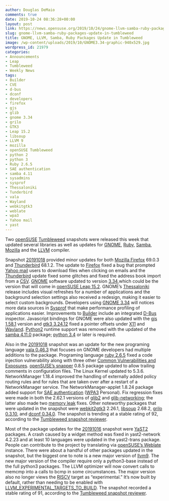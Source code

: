 ```yaml
---
author: Douglas DeMaio
comments: true
date: 2019-10-24 08:36:28+00:00
layout: post
link: https://news.opensuse.org/2019/10/24/gnome-llvm-samba-ruby-packages-update-in-tumbleweed/
slug: gnome-llvm-samba-ruby-packages-update-in-tumbleweed
title: GNOME, LLVM, Samba, Ruby Packages Update in Tumbleweed
image: /wp-content/uploads/2019/10/GNOME3.34-graphic-940x529.jpg
wordpress_id: 21979
categories:
- Announcements
- Leap
- Tumbleweed
- Weekly News
tags:
- Builder
- CVE
- d-bus
- dconf
- developers
- firefox
- gjs
- glib
- gnome 3.34
- grilo
- GTK3
- Leap 15.2
- libsoup
- LLVM 9
- mozilla
- openSUSE Tumbleweed
- python 2
- python 3
- Ruby 2.6.5
- SAE authentication
- samba 4.11
- sysadmins
- sysprof
- Thessaloniki
- Tunderbird
- vala
- Wayland
- webkitgtk3
- weblate
- wpa3
- Yahoo mail
- yast
---
```


Two [openSUSE](https://www.opensuse.org/) [Tumbleweed](https://en.opensuse.org/Portal:Tumbleweed) snapshots were released this week that updated several libraries as well as updates for [GNOME](https://www.gnome.org/), [Ruby](https://www.ruby-lang.org/en/), [Samba](https://www.samba.org/), [Mozilla](https://www.mozilla.org/en-US/) and the [LLVM](https://llvm.org/) compiler.

Snapshot [20191018](https://lists.opensuse.org/opensuse-factory/2019-10/msg00283.html) provided minor updates for both [Mozilla Firefox](https://www.mozilla.org/en-US/firefox/new/) 69.0.3 and [Thunderbird](https://www.thunderbird.net/) 68.1.2. The update to [Firefox](https://www.mozilla.org/en-US/firefox/new/) fixed a bug that prompted [Yahoo mail](https://mail.yahoo.com/) users to download files when clicking on emails and the [Thunderbird](https://www.thunderbird.net/) update fixed some glitches and fixed the address book import from a [CSV](https://en.wikipedia.org/wiki/Comma-separated_values). [GNOME](https://www.gnome.org/) software updated to version [3.34](https://www.gnome.org/news/2019/09/gnome-3-34-released/),which could be the version that will come in [openSUSE Leap 15.2](https://en.opensuse.org/openSUSE:Roadmap). GNOME’s [Thessaloniki](https://en.wikipedia.org/wiki/Thessaloniki) release includes visual refreshes for a number of applications and the background selection settings also received a redesign, making it easier to select custom backgrounds. Developers using [GNOME 3.34](https://www.gnome.org/news/2019/09/gnome-3-34-released/) will notices more data sources in [Sysprof](https://wiki.gnome.org/Apps/Sysprof) that make performance profiling of applications easier. Improvements to [Builder](https://wiki.gnome.org/Apps/Builder) include an integrated [D-Bus](https://en.wikipedia.org/wiki/D-Bus) inspector. Javascript bindings for GNOME were also updated with the [gjs 1.58.1](https://launchpad.net/ubuntu/eoan/armhf/gjs/1.58.1-1) version and [gtk3 3.24.12](http://www.linuxfromscratch.org/blfs/view/svn/x/gtk3.html) fixed a pointer offsets under [X11](https://www.x.org/) and [Wayland](https://wayland.freedesktop.org/). [Python2](https://www.python.org/downloads/) runtime support was removed with the updated of the [samba 4.11.0](https://www.samba.org/samba/history/samba-4.11.0.html) package; [python 3.4](https://www.python.org/downloads/release/python-340/) or later is required.

Also in the [20191018](https://lists.opensuse.org/opensuse-factory/2019-10/msg00283.html) snapshot was an update for the new programing language [vala 0.46.3](http://www.linuxfromscratch.org/blfs/view/svn/general/vala.html) that focuses on GNOME developers had multiple additions to the package. Programing language [ruby 2.6.5](https://www.ruby-lang.org/en/news/2019/10/01/ruby-2-6-5-released/) fixed a code injection vulnerability along with three other [Common Vulnerabilities and Exposures](https://en.wikipedia.org/wiki/Common_Vulnerabilities_and_Exposures). [openSUSE’s snapper](https://en.opensuse.org/openSUSE:Snapper_Tutorial) 0.8.5 package updated to allow trailing comments in configuration files. The Linux Kernel updated to 5.3.6. NetworkManager 1.18.4 improved the handling of externally added policy routing rules and for rules that are taken over after a restart of a NetworkManager service. The NetworkManager-applet 1.8.24 package added support for [SAE authentication](https://en.wikipedia.org/wiki/Simultaneous_Authentication_of_Equals) ([WPA3](https://en.wikipedia.org/wiki/Wi-Fi_Protected_Access#WPA3) Personal). Fix regression fixes were made in both the 2.62.1 versions of [glib2](https://developer.gnome.org/glib/) and [glib-networking](http://www.linuxfromscratch.org/blfs/view/svn/basicnet/glib-networking.html); the latter also made two [memory leak](https://en.wikipedia.org/wiki/Memory_leak) fixes. Other noteworthy packages that were updated in the snapshot were [webkit2gtk3](https://webkitgtk.org/) 2.26.1, [libsoup](https://wiki.gnome.org/Projects/libsoup) 2.68.2, [grilo 0.3.10](http://www.linuxfromscratch.org/blfs/view/svn/gnome/grilo.html), and [dconf 0.34.0](http://www.linuxfromscratch.org/blfs/view/svn/gnome/dconf.html). The snapshot is trending at a stable rating of 92, according to the [Tumbleweed snapshot reviewer](http://review.tumbleweed.boombatower.com/).

Most of the package updates for the [20191016](https://lists.opensuse.org/opensuse-factory/2019-10/msg00176.html) snapshot were [YaST2](https://yast.opensuse.org/) packages. A crash caused by a widget method was fixed in yast2-network 4.2.23 and at least 10 languages were updated in the yast2-trans package. People can contribute to the project by translating via [openSUSE’s Weblate](https://l10n.opensuse.org/) instance. There were about a handful of other packages updated in the snapshot, but the biggest one to note is a new major version of [llvm9](https://releases.llvm.org/9.0.0/docs/ReleaseNotes.html). The new major version of the compiler require only a python3-base instead of the full python3 packages. The LLVM optimizer will now convert calls to memcmp into a calls to bcmp in some circumstances. The major version also no longer views the [RISCV](https://en.wikipedia.org/wiki/RISC-V) target as “experimental.” It’s now built by default, rather than needing to be enabled with [LLVM_EXPERIMENTAL_TARGETS_TO_BUILD](https://stackoverflow.com/a/46908816/2487009). The snapshot recorded a stable rating of 91, according to the [Tumbleweed snapshot reviewer](http://review.tumbleweed.boombatower.com/).
